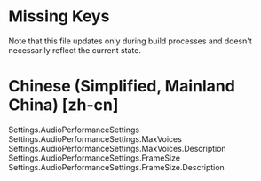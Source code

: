 # Missing Keys
Note that this file updates only during build processes and doesn't necessarily reflect the current state.

# Chinese (Simplified, Mainland China) [zh-cn]
Settings.AudioPerformanceSettings  
Settings.AudioPerformanceSettings.MaxVoices  
Settings.AudioPerformanceSettings.MaxVoices.Description  
Settings.AudioPerformanceSettings.FrameSize  
Settings.AudioPerformanceSettings.FrameSize.Description  

